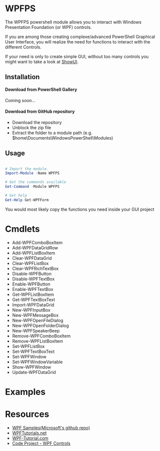 # WPFPS

The WPFPS powershell module allows you to interact with Windows Presentation Foundation (or WPF) controls.

If you are among those creating complexe/advanced PowerShell Graphical User Interface, you will realize the need for functions to interact with the different Controls.

If your need is only to create simple GUI, without too many controls you might want to take a look at [ShowUI](https://showui.codeplex.com/).

## Installation
#### Download from PowerShell Gallery
Coming soon...
#### Download from GitHub repository

* Download the repository
* Unblock the zip file
* Extract the folder to a module path (e.g. $home\Documents\WindowsPowerShell\Modules)


## Usage

```powershell

# Import the module.
Import-Module -Name WPFPS

# Get the commands available
Get-Command -Module WPFPS

# Get help
Get-Help Get-WPFForm
```

You would most likely copy the functions you need inside your GUI project

# Cmdlets
* Add-WPFComboBoxItem
* Add-WPFDataGridRow
* Add-WPFListBoxItem
* Clear-WPFDataGrid
* Clear-WPFListBox
* Clear-WPFRichTextBox
* Disable-WPFButton
* Disable-WPFTextBox
* Enable-WPFButton
* Enable-WPFTextBox
* Get-WPFListBoxItem
* Get-WPFTextBoxText
* Import-WPFDataGrid
* New-WPFInputBox
* New-WPFMessageBox
* New-WPFOpenFileDialog
* New-WPFOpenFolderDialog
* New-WPFSpeakerBeep
* Remove-WPFComboBoxItem
* Remove-WPFListBoxItem
* Set-WPFListBox
* Set-WPFTextBoxText
* Set-WPFWindow
* Set-WPFWindowVariable
* Show-WPFWindow
* Update-WPFDataGrid

# Examples

# Resources

* [WPF Samples(Microsoft's github repo)](https://github.com/Microsoft/WPF-Samples/)
* [WPFTutorials.net](http://www.wpftutorial.net/)
* [WPF-Tutorial.com](http://www.wpf-tutorial.com/)
* [Code Project - WPF Controls](http://www.codeproject.com/KB/WPF/#Controls)
